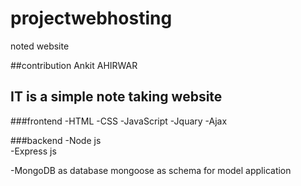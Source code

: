 # projectwebhosting
noted website

##contribution 
Ankit AHIRWAR

## IT is a simple note taking website 
  
###frontend
-HTML
-CSS
-JavaScript
-Jquary
-Ajax

###backend 
-Node js   
-Express js
 
 -MongoDB as database
  mongoose as schema for model application
